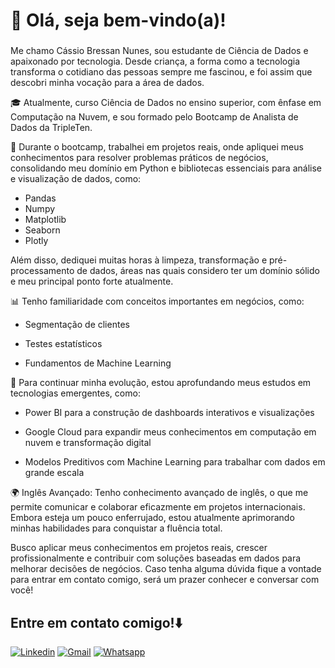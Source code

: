 # 👋 Olá, seja bem-vindo(a)!
### 
Me chamo Cássio Bressan Nunes, sou estudante de Ciência de Dados e apaixonado por tecnologia. Desde criança, a forma como a tecnologia transforma o cotidiano das pessoas sempre me fascinou, e foi assim que descobri minha vocação para a área de dados.

🎓 Atualmente, curso Ciência de Dados no ensino superior, com ênfase em Computação na Nuvem, e sou formado pelo Bootcamp de Analista de Dados da TripleTen.

🚀 Durante o bootcamp, trabalhei em projetos reais, onde apliquei meus conhecimentos para resolver problemas práticos de negócios, consolidando meu domínio em Python e bibliotecas essenciais para análise e visualização de dados, como:

- Pandas
- Numpy
- Matplotlib
- Seaborn
- Plotly

Além disso, dediquei muitas horas à limpeza, transformação e pré-processamento de dados, áreas nas quais considero ter um domínio sólido e meu principal ponto forte atualmente.

📊 Tenho familiaridade com conceitos importantes em negócios, como:

- Segmentação de clientes

- Testes estatísticos

- Fundamentos de Machine Learning

📌 Para continuar minha evolução, estou aprofundando meus estudos em tecnologias emergentes, como:

- Power BI para a construção de dashboards interativos e visualizações

- Google Cloud para expandir meus conhecimentos em computação em nuvem e transformação digital

- Modelos Preditivos com Machine Learning para trabalhar com dados em grande escala

🌍 Inglês Avançado: Tenho conhecimento avançado de inglês, o que me permite comunicar e colaborar eficazmente em projetos internacionais. Embora esteja um pouco enferrujado, estou atualmente aprimorando minhas habilidades para conquistar a fluência total.

Busco aplicar meus conhecimentos em projetos reais, crescer profissionalmente e contribuir com soluções baseadas em dados para melhorar decisões de negócios. Caso tenha alguma dúvida fique a vontade para entrar em contato comigo, será um prazer conhecer e conversar com você!

## Entre em contato comigo!⬇️
[![Linkedin](https://img.shields.io/badge/LinkedIn-0077B5?style=for-the-badge&logo=linkedin&logoColor=white)](https://www.linkedin.com/in/cássio-bressan-nunes/)
[![Gmail](https://img.shields.io/badge/Gmail-D14836?style=for-the-badge&logo=gmail&logoColor=white)]()
[![Whatsapp](https://img.shields.io/badge/WhatsApp-25D366?style=for-the-badge&logo=whatsapp&logoColor=white)](https://wa.me/5548996003043?text=Olá+podemos+conversar?)


